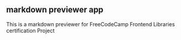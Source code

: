 ## markdown previewer app

This is a markdown previewer for FreeCodeCamp Frontend Libraries certification Project
